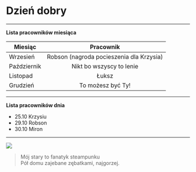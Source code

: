 Dzień dobry
============
---
**Lista pracowników miesiąca**

| Miesiąc       | Pracownik                                 |
| ------------- |:-------------:                            |
| Wrzesień      | Robson (nagroda pocieszenia dla Krzysia)  |
| Październik   | Nikt bo wszyscy to lenie                  |
| Listopad      | Łuksz                                     |
| Grudzień      | To możesz być Ty!                         |
------------

**Lista pracowników dnia**
* 25.10 Krzysiu 
* 29.10 Robson 
* 30.10 Miron   
 

---------

<img src="http://www.motywujemy24.pl/upload/images/nie_ma_czegos_takiego_jak_brak_czasu_2014-01-11_18-30-08_middle.jpg">


> Mój stary to fanatyk steampunku    
> Pół domu zajebane zębatkami, najgorzej.
